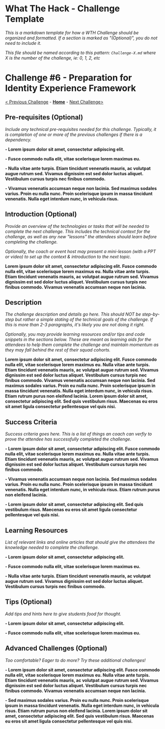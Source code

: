 # What The Hack - Challenge Template

_This is a markdown template for how a WTH Challenge should be organized and formatted. If a section is marked as "(Optional)", you do not need to include it._

_This file should be named according to this pattern: `Challenge-X.md` where X is the number of the challenge, ie: 0, 1, 2, etc_

# Challenge \#6 - Preparation for Identity Experience Framework

[< Previous Challenge](./05-claims-enrichment.md) - **[Home](../readme.md)** - [Next Challenge>](./07-custom-policy.md)

## Pre-requisites (Optional)

_Include any technical pre-requisites needed for this challenge. Typically, it is completion of one or more of the previous challenges if there is a dependency._

**- Lorem ipsum dolor sit amet, consectetur adipiscing elit.**

**- Fusce commodo nulla elit, vitae scelerisque lorem maximus eu.**

**- Nulla vitae ante turpis. Etiam tincidunt venenatis mauris, ac volutpat augue rutrum sed. Vivamus dignissim est sed dolor luctus aliquet. Vestibulum cursus turpis nec finibus commodo.**

**- Vivamus venenatis accumsan neque non lacinia. Sed maximus sodales varius. Proin eu nulla nunc. Proin scelerisque ipsum in massa tincidunt venenatis. Nulla eget interdum nunc, in vehicula risus.**

## Introduction (Optional)

_Provide an overview of the technologies or tasks that will be needed to complete the next challenge. This includes the technical context for the challenge, as well as any new "lessons" the attendees should learn before completing the challenge._

_Optionally, the coach or event host may present a mini-lesson (with a PPT or video) to set up the context & introduction to the next topic._

**Lorem ipsum dolor sit amet, consectetur adipiscing elit. Fusce commodo nulla elit, vitae scelerisque lorem maximus eu. Nulla vitae ante turpis. Etiam tincidunt venenatis mauris, ac volutpat augue rutrum sed. Vivamus dignissim est sed dolor luctus aliquet. Vestibulum cursus turpis nec finibus commodo. Vivamus venenatis accumsan neque non lacinia.**

## Description

_The challenge description and details go here. This should NOT be step-by-step but rather a simple stating of the technical goals of the challenge. If this is more than 2-3 paragraphs, it's likely you are not doing it right._

_Optionally, you may provide learning resources and/or tips and code snippets in the sections below. These are meant as learning aids for the attendees to help them complete the challenge and maintain momentum as they may fall behind the rest of their squad cohorts._

**Lorem ipsum dolor sit amet, consectetur adipiscing elit. Fusce commodo nulla elit, vitae scelerisque lorem maximus eu. Nulla vitae ante turpis. Etiam tincidunt venenatis mauris, ac volutpat augue rutrum sed. Vivamus dignissim est sed dolor luctus aliquet. Vestibulum cursus turpis nec finibus commodo. Vivamus venenatis accumsan neque non lacinia. Sed maximus sodales varius. Proin eu nulla nunc. Proin scelerisque ipsum in massa tincidunt venenatis. Nulla eget interdum nunc, in vehicula risus. Etiam rutrum purus non eleifend lacinia. Lorem ipsum dolor sit amet, consectetur adipiscing elit. Sed quis vestibulum risus. Maecenas eu eros sit amet ligula consectetur pellentesque vel quis nisi.**

## Success Criteria

_Success criteria goes here. This is a list of things an coach can verfiy to prove the attendee has successfully completed the challenge._

**- Lorem ipsum dolor sit amet, consectetur adipiscing elit. Fusce commodo nulla elit, vitae scelerisque lorem maximus eu. Nulla vitae ante turpis. Etiam tincidunt venenatis mauris, ac volutpat augue rutrum sed. Vivamus dignissim est sed dolor luctus aliquet. Vestibulum cursus turpis nec finibus commodo.**

**- Vivamus venenatis accumsan neque non lacinia. Sed maximus sodales varius. Proin eu nulla nunc. Proin scelerisque ipsum in massa tincidunt venenatis. Nulla eget interdum nunc, in vehicula risus. Etiam rutrum purus non eleifend lacinia.**

**- Lorem ipsum dolor sit amet, consectetur adipiscing elit. Sed quis vestibulum risus. Maecenas eu eros sit amet ligula consectetur pellentesque vel quis nisi.**

## Learning Resources

_List of relevant links and online articles that should give the attendees the knowledge needed to complete the challenge._

**- Lorem ipsum dolor sit amet, consectetur adipiscing elit.**

**- Fusce commodo nulla elit, vitae scelerisque lorem maximus eu.**

**- Nulla vitae ante turpis. Etiam tincidunt venenatis mauris, ac volutpat augue rutrum sed. Vivamus dignissim est sed dolor luctus aliquet. Vestibulum cursus turpis nec finibus commodo.**

## Tips (Optional)

_Add tips and hints here to give students food for thought._

**- Lorem ipsum dolor sit amet, consectetur adipiscing elit.**

**- Fusce commodo nulla elit, vitae scelerisque lorem maximus eu.**

## Advanced Challenges (Optional)

_Too comfortable? Eager to do more? Try these additional challenges!_

**- Lorem ipsum dolor sit amet, consectetur adipiscing elit. Fusce commodo nulla elit, vitae scelerisque lorem maximus eu. Nulla vitae ante turpis. Etiam tincidunt venenatis mauris, ac volutpat augue rutrum sed. Vivamus dignissim est sed dolor luctus aliquet. Vestibulum cursus turpis nec finibus commodo. Vivamus venenatis accumsan neque non lacinia.**

**- Sed maximus sodales varius. Proin eu nulla nunc. Proin scelerisque ipsum in massa tincidunt venenatis. Nulla eget interdum nunc, in vehicula risus. Etiam rutrum purus non eleifend lacinia. Lorem ipsum dolor sit amet, consectetur adipiscing elit. Sed quis vestibulum risus. Maecenas eu eros sit amet ligula consectetur pellentesque vel quis nisi.**
